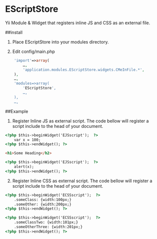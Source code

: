 EScriptStore
============

Yii Module &amp; Widget that registers inline JS and CSS as an external file.


##install

1. Place EScriptStore into your modules directory.

2. Edit config/main.php

```php
	'import'=>array(
		…,
		'application.modules.EScriptStore.widgets.CMeInFile.*',
	),
	…,
	'modules=>array(
		'EScriptStore',
		…,
	),
	…,
```

##Example

1. Register Inline JS as external script. The code bellow will register a script include to the head of your document.

```html
<?php $this->beginWidget('EJSscript');  ?>
	var x = 100;
<?php $this->endWidget(); ?>

<h1>Some Heading</h2>

<?php $this->beginWidget('EJSscript');  ?>
	alert(x);
<?php $this->endWidget(); ?>
```

2. Register Inline CSS as external script. The code bellow will register a script include to the head of your document.


```html
<?php $this->beginWidget('ECSSscript');  ?>
	.someClass: {width:100px;}
	.someOther: {width:200px;}
<?php $this->endWidget(); ?>

<?php $this->beginWidget('ECSSscript');  ?>
	.someClassTwo: {width:101px;}
	.someOtherThree: {width:201px;}
<?php $this->endWidget(); ?>
```




